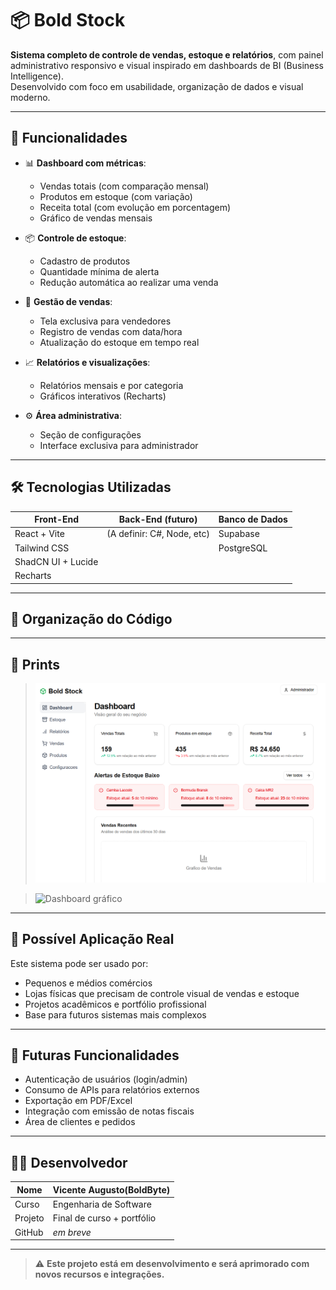 # 📦 Bold Stock

**Sistema completo de controle de vendas, estoque e relatórios**, com painel administrativo responsivo e visual inspirado em dashboards de BI (Business Intelligence).  
Desenvolvido com foco em usabilidade, organização de dados e visual moderno.

---

## 🚀 Funcionalidades

- 📊 **Dashboard com métricas**:
  - Vendas totais (com comparação mensal)
  - Produtos em estoque (com variação)
  - Receita total (com evolução em porcentagem)
  - Gráfico de vendas mensais

- 📦 **Controle de estoque**:
  - Cadastro de produtos
  - Quantidade mínima de alerta
  - Redução automática ao realizar uma venda

- 🛒 **Gestão de vendas**:
  - Tela exclusiva para vendedores
  - Registro de vendas com data/hora
  - Atualização do estoque em tempo real

- 📈 **Relatórios e visualizações**:
  - Relatórios mensais e por categoria
  - Gráficos interativos (Recharts)

- ⚙️ **Área administrativa**:
  - Seção de configurações
  - Interface exclusiva para administrador

---

## 🛠️ Tecnologias Utilizadas

| Front-End            | Back-End (futuro)        | Banco de Dados   |
|----------------------|--------------------------|------------------|
| React + Vite         | (A definir: C#, Node, etc) | Supabase         |
| Tailwind CSS         |                          | PostgreSQL       |
| ShadCN UI + Lucide   |                          |                  |
| Recharts             |                          |                  |

---

## 🧠 Organização do Código


---

## 📸 Prints

> ![Dashboard exemplo](src/assets/telaDash.png)

> ![Dashboard gráfico](./prints/dashboard-grafico.png)

---

## 💼 Possível Aplicação Real

Este sistema pode ser usado por:

- Pequenos e médios comércios
- Lojas físicas que precisam de controle visual de vendas e estoque
- Projetos acadêmicos e portfólio profissional
- Base para futuros sistemas mais complexos

---

## 🧩 Futuras Funcionalidades

- Autenticação de usuários (login/admin)
- Consumo de APIs para relatórios externos
- Exportação em PDF/Excel
- Integração com emissão de notas fiscais
- Área de clientes e pedidos

---

## 👨‍💻 Desenvolvedor

| Nome     | Vicente Augusto(BoldByte) |
|----------|--------------------|
| Curso    | Engenharia de Software |
| Projeto  | Final de curso + portfólio |
| GitHub   | _em breve_         |

---

> ⚠️ **Este projeto está em desenvolvimento e será aprimorado com novos recursos e integrações.**
